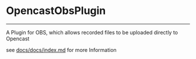 # OpencastObsPlugin
--------------------------------

A Plugin for OBS, which allows recorded files to be uploaded directly to Opencast

see [docs/docs/index.md](docs/docs/index.md) for more Information
